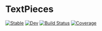 # TextPieces

[![Stable](https://img.shields.io/badge/docs-stable-blue.svg)](https://chengchingwen.github.io/TextPieces.jl/stable/)
[![Dev](https://img.shields.io/badge/docs-dev-blue.svg)](https://chengchingwen.github.io/TextPieces.jl/dev/)
[![Build Status](https://github.com/chengchingwen/TextPieces.jl/actions/workflows/CI.yml/badge.svg?branch=main)](https://github.com/chengchingwen/TextPieces.jl/actions/workflows/CI.yml?query=branch%3Amain)
[![Coverage](https://codecov.io/gh/chengchingwen/TextPieces.jl/branch/main/graph/badge.svg)](https://codecov.io/gh/chengchingwen/TextPieces.jl)
